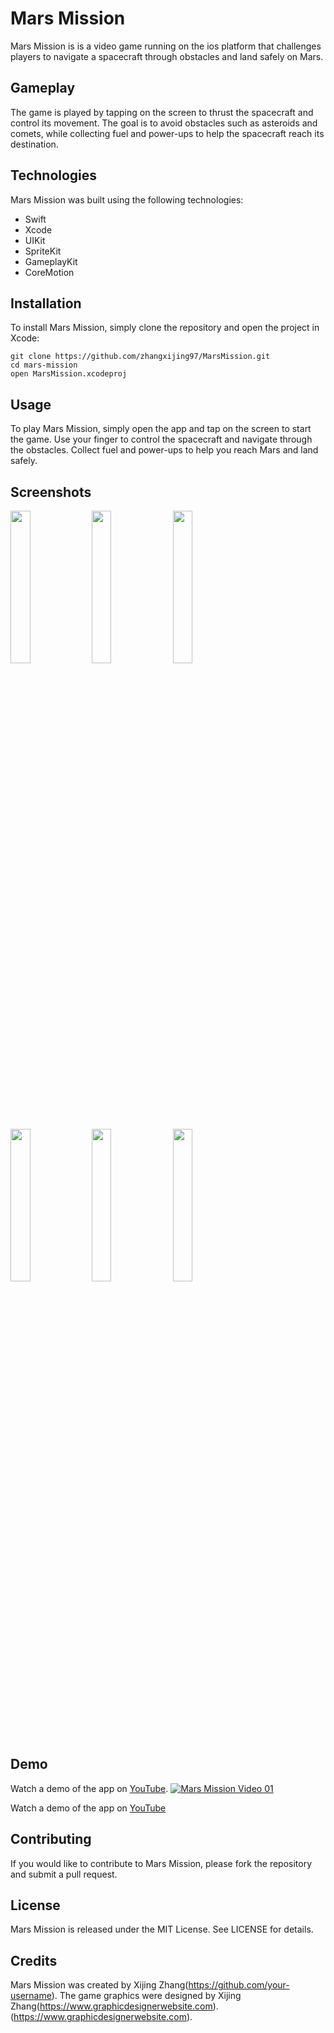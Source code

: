 # Mars Mission

Mars Mission is is a video game running on the ios platform that challenges players to navigate a spacecraft through obstacles and land safely on Mars.

## Gameplay

The game is played by tapping on the screen to thrust the spacecraft and control its movement. The goal is to avoid obstacles such as asteroids and comets, while collecting fuel and power-ups to help the spacecraft reach its destination.

## Technologies

Mars Mission was built using the following technologies:

- Swift
- Xcode
- UIKit
- SpriteKit
- GameplayKit
- CoreMotion

## Installation

To install Mars Mission, simply clone the repository and open the project in Xcode:
```
git clone https://github.com/zhangxijing97/MarsMission.git
cd mars-mission
open MarsMission.xcodeproj
```

## Usage

To play Mars Mission, simply open the app and tap on the screen to start the game. Use your finger to control the spacecraft and navigate through the obstacles. Collect fuel and power-ups to help you reach Mars and land safely.

## Screenshots

<p float="left">
   <img src="https://github.com/zhangxijing97/MarsMission/blob/main/Screenshots/IMG_1543.PNG" width=25% height=25%>  
   <img src="https://github.com/zhangxijing97/MarsMission/blob/main/Screenshots/IMG_4840.PNG" width=25% height=25%>
   <img src="https://github.com/zhangxijing97/MarsMission/blob/main/Screenshots/IMG_4834.PNG" width=25% height=25%>
</p>

<img src="https://github.com/zhangxijing97/MarsMission/blob/main/Screenshots/IMG_1543.PNG" width=25% height=25%>

<img src="https://github.com/zhangxijing97/MarsMission/blob/main/Screenshots/IMG_4840.PNG" width=25% height=25%>

<img src="https://github.com/zhangxijing97/MarsMission/blob/main/Screenshots/IMG_4834.PNG" width=25% height=25%>

## Demo

Watch a demo of the app on [YouTube](https://www.youtube.com/shorts/-Z9S8dimUAo).
[![Mars Mission Video 01](https://img.youtube.com/vi/abc123/0.jpg)](https://www.youtube.com/shorts/-Z9S8dimUAo)

Watch a demo of the app on [YouTube](https://www.youtube.com/shorts/5gJF1f3nCzs)


## Contributing

If you would like to contribute to Mars Mission, please fork the repository and submit a pull request.

## License

Mars Mission is released under the MIT License. See LICENSE for details.

## Credits

Mars Mission was created by Xijing Zhang(https://github.com/your-username). The game graphics were designed by Xijing Zhang(https://www.graphicdesignerwebsite.com).(https://www.graphicdesignerwebsite.com).
